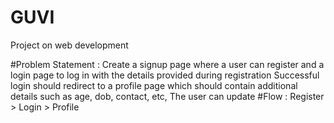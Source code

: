 # GUVI
Project on web development

#Problem Statement :
Create a signup page where a user can register and a
login page to log in with the details provided during
registration
Successful login should redirect to a profile page which
should contain additional details such as age, dob,
contact, etc, The user can update
#Flow : Register > Login > Profile
